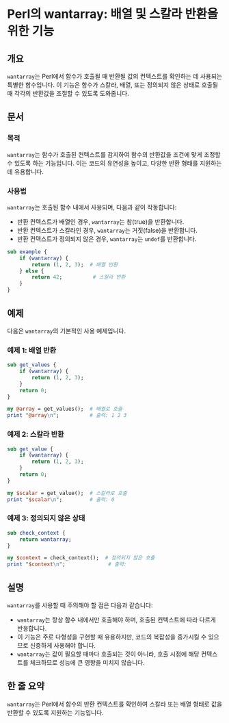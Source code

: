 <!--
Meta Description: # Perl의 wantarray: 배열 및 스칼라 반환을 위한 기능 ## 개요 `wantarray`는 Perl에서 함수가 호출될 때 반환될 값의 컨텍스트를 확인하는 데 사용되는 특별한 함수입니다. 이 기능은 함수가 스칼라, 배열, 또는 정의되지 않은 상태로 호출될 때 ...
Meta Keywords: wantarray, return, 스칼라, 컨텍스트를, 정의되지
-->

# Perl의 wantarray: 배열 및 스칼라 반환을 위한 기능

## 개요
`wantarray`는 Perl에서 함수가 호출될 때 반환될 값의 컨텍스트를 확인하는 데 사용되는 특별한 함수입니다. 이 기능은 함수가 스칼라, 배열, 또는 정의되지 않은 상태로 호출될 때 각각의 반환값을 조절할 수 있도록 도와줍니다.

## 문서
### 목적
`wantarray`는 함수가 호출된 컨텍스트를 감지하여 함수의 반환값을 조건에 맞게 조정할 수 있도록 하는 기능입니다. 이는 코드의 유연성을 높이고, 다양한 반환 형태를 지원하는 데 유용합니다.

### 사용법
`wantarray`는 호출된 함수 내에서 사용되며, 다음과 같이 작동합니다:
- 반환 컨텍스트가 배열인 경우, `wantarray`는 참(true)을 반환합니다.
- 반환 컨텍스트가 스칼라인 경우, `wantarray`는 거짓(false)을 반환합니다.
- 반환 컨텍스트가 정의되지 않은 경우, `wantarray`는 `undef`를 반환합니다.

```perl
sub example {
    if (wantarray) {
        return (1, 2, 3);  # 배열 반환
    } else {
        return 42;          # 스칼라 반환
    }
}
```

## 예제
다음은 `wantarray`의 기본적인 사용 예제입니다.

### 예제 1: 배열 반환
```perl
sub get_values {
    if (wantarray) {
        return (1, 2, 3);
    }
    return 0;
}

my @array = get_values();  # 배열로 호출
print "@array\n";          # 출력: 1 2 3
```

### 예제 2: 스칼라 반환
```perl
sub get_value {
    if (wantarray) {
        return (1, 2, 3);
    }
    return 0;
}

my $scalar = get_value();  # 스칼라로 호출
print "$scalar\n";         # 출력: 0
```

### 예제 3: 정의되지 않은 상태
```perl
sub check_context {
    return wantarray;
}

my $context = check_context();  # 정의되지 않은 호출
print "$context\n";              # 출력: 
```

## 설명
`wantarray`를 사용할 때 주의해야 할 점은 다음과 같습니다:
- `wantarray`는 항상 함수 내에서만 호출해야 하며, 호출된 컨텍스트에 따라 다르게 반응합니다.
- 이 기능은 주로 다형성을 구현할 때 유용하지만, 코드의 복잡성을 증가시킬 수 있으므로 신중하게 사용해야 합니다.
- `wantarray`는 값이 필요할 때마다 호출되는 것이 아니라, 호출 시점에 해당 컨텍스트를 체크하므로 성능에 큰 영향을 미치지 않습니다.

## 한 줄 요약
`wantarray`는 Perl에서 함수의 반환 컨텍스트를 확인하여 스칼라 또는 배열 형태로 값을 반환할 수 있도록 지원하는 기능입니다.